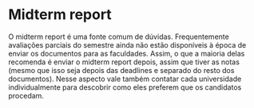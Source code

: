 # Midterm report

O midterm report é uma fonte comum de dúvidas. Frequentemente avaliações parciais do semestre ainda não estão disponíveis à época de enviar os documentos para as faculdades. Assim, o que a maioria delas recomenda é enviar o midterm report depois, assim que tiver as notas (mesmo que isso seja depois das deadlines e separado do resto dos documentos). Nesse aspecto vale também contatar cada universidade individualmente para descobrir como eles preferem que os candidatos procedam. 
